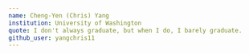 ```yaml
---
name: Cheng-Yen (Chris) Yang
institution: University of Washington
quote: I don't always graduate, but when I do, I barely graduate.
github_user: yangchris11
---
```

